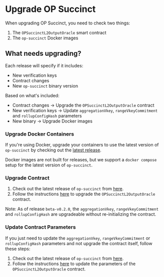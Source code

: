 # Upgrade OP Succinct

When upgrading OP Succinct, you need to check two things:

1. The `OPSuccinctL2OutputOracle` smart contract
2. The `op-succinct` Docker images

## What needs upgrading?

Each release will specify if it includes:

- New verification keys
- Contract changes 
- New `op-succinct` binary version

Based on what's included:

- Contract changes → Upgrade the `OPSuccinctL2OutputOracle` contract
- New verification keys → Update `aggregationVkey`, `rangeVkeyCommitment` and `rollupConfigHash` parameters
- New binary → Upgrade Docker images

### Upgrade Docker Containers

If you're using Docker, upgrade your containers to use the latest version of `op-succinct` by checking out the [latest release](https://github.com/succinctlabs/op-succinct/releases). 

Docker images are not built for releases, but we support a `docker compose` setup for the latest version of `op-succinct`.

### Upgrade Contract

1. Check out the latest release of `op-succinct` from [here](https://github.com/succinctlabs/op-succinct/releases).
2. Follow the instructions [here](./l2-output-oracle.md#upgrading-opsuccinctl2outputoracle) to upgrade the `OPSuccinctL2OutputOracle` contract.


Note: As of release `beta-v0.2.0`, the `aggregationVkey`, `rangeVkeyCommitment` and `rollupConfigHash` are upgradeable without re-initializing the contract.

### Update Contract Parameters

If you just need to update the `aggregationVkey`, `rangeVkeyCommitment` or `rollupConfigHash` parameters and not upgrade the contract itself, follow these steps:

1. Check out the latest release of `op-succinct` from [here](https://github.com/succinctlabs/op-succinct/releases).
2. Follow the instructions [here](./l2-output-oracle.md#upgrading-opsuccinctl2outputoracle) to update the parameters of the `OPSuccinctL2OutputOracle` contract.
